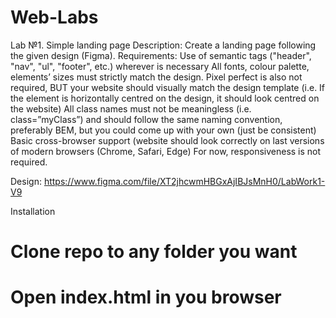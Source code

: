 # Web-Labs

Lab №1. Simple landing page
Description: Create a landing page following the given design (Figma).
Requirements:
Use of semantic tags ("header", "nav", "ul", "footer", etc.) wherever is necessary
All fonts, colour palette, elements’ sizes must strictly match the design.
Pixel perfect is also not required, BUT your website should visually match the design template (i.e. If the element is horizontally centred on the design, it should look centred on the website)
All class names must not be meaningless (i.e. class=”myClass”) and should follow the same naming convention, preferably BEM, but you could come up with your own (just be consistent)
Basic cross-browser support (website should look correctly on last versions of modern browsers (Chrome, Safari, Edge)
For now, responsiveness is not required.

Design:
https://www.figma.com/file/XT2jhcwmHBGxAjIBJsMnH0/LabWork1-V9

Installation
 # Clone repo to any folder you want
 # Open index.html in you browser